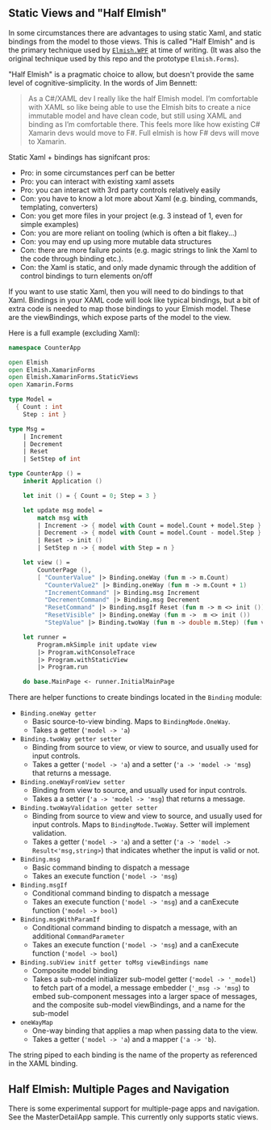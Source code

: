 
## Static Views and "Half Elmish"

In some circumstances there are advantages to using static Xaml, and static bindings from the model to those views. This is called "Half Elmish" and is the primary technique used by [`Elmish.WPF`](https://github.com/Prolucid/Elmish.WPF) at time of writing. (It was also  the original technique used by this repo and the prototype `Elmish.Forms`).   

"Half Elmish" is a pragmatic choice to allow, but doesn't provide the same level of cognitive-simplicity. In the words of Jim Bennett:

> As a C#/XAML dev I really like the half Elmish model. I’m comfortable with XAML so like being able to use the Elmish bits to create a nice immutable model and have clean code, but still using XAML and binding as I’m comfortable there. This feels more like how existing C# Xamarin devs would move to F#. Full elmish is how F# devs will move to Xamarin.

Static Xaml + bindings has signifcant pros:
* Pro: in some circumstances perf can be better
* Pro: you can interact with existing xaml assets
* Pro: you can interact with 3rd party controls relatively easily
* Con: you have to know a lot more about Xaml (e.g. binding, commands, templating, converters)
* Con: you get more files in your project (e.g. 3 instead of 1, even for simple examples)
* Con: you are more reliant on tooling (which is often a bit flakey...)
* Con: you may end up using more mutable data structures
* Con: there are  more failure points (e.g. magic strings to link the Xaml to the code through binding etc.).  
* Con: the Xaml is static, and only made dynamic through the addition of control bindings to turn elements on/off

If you want to use static Xaml, then you will need to do bindings to that Xaml.
Bindings in your XAML code will look like typical bindings, but a bit of extra code is needed to 
map those bindings to your Elmish model. These are the viewBindings, which expose parts of the model to the view. 

Here is a full example (excluding Xaml):
```fsharp
namespace CounterApp

open Elmish
open Elmish.XamarinForms
open Elmish.XamarinForms.StaticViews
open Xamarin.Forms

type Model = 
  { Count : int
    Step : int }

type Msg = 
    | Increment 
    | Decrement 
    | Reset
    | SetStep of int

type CounterApp () = 
    inherit Application ()

    let init () = { Count = 0; Step = 3 }

    let update msg model =
        match msg with
        | Increment -> { model with Count = model.Count + model.Step }
        | Decrement -> { model with Count = model.Count - model.Step }
        | Reset -> init ()
        | SetStep n -> { model with Step = n }

    let view () =
        CounterPage (),
        [ "CounterValue" |> Binding.oneWay (fun m -> m.Count)
          "CounterValue2" |> Binding.oneWay (fun m -> m.Count + 1)
          "IncrementCommand" |> Binding.msg Increment
          "DecrementCommand" |> Binding.msg Decrement
          "ResetCommand" |> Binding.msgIf Reset (fun m -> m <> init ())
          "ResetVisible" |> Binding.oneWay (fun m ->  m <> init ())
          "StepValue" |> Binding.twoWay (fun m -> double m.Step) (fun v -> SetStep (int (v + 0.5))) ]

    let runner = 
        Program.mkSimple init update view
        |> Program.withConsoleTrace
        |> Program.withStaticView
        |> Program.run

    do base.MainPage <- runner.InitialMainPage
```
There are helper functions to create bindings located in the `Binding` module:
* `Binding.oneWay getter`
  * Basic source-to-view binding. Maps to `BindingMode.OneWay`.
  * Takes a getter (`'model -> 'a`)
* `Binding.twoWay getter setter`
  * Binding from source to view, or view to source, and usually used for input controls. 
  * Takes a getter (`'model -> 'a`) and a setter (`'a -> 'model -> 'msg`) that returns a message.
* `Binding.oneWayFromView setter`
  * Binding from view to source, and usually used for input controls. 
  * Takes a a setter (`'a -> 'model -> 'msg`) that returns a message.
* `Binding.twoWayValidation getter setter`
  * Binding from source to view and view to source, and usually used for input controls. Maps to `BindingMode.TwoWay`. Setter will implement validation.
  * Takes a getter (`'model -> 'a`) and a setter (`'a -> 'model -> Result<'msg,string>`) that indicates whether the input is valid or not.
* `Binding.msg`
  * Basic command binding to dispatch a message
  * Takes an execute function (`'model -> 'msg`)
* `Binding.msgIf`
  * Conditional command binding to dispatch a message
  * Takes an execute function (`'model -> 'msg`) and a canExecute function (`'model -> bool`)
* `Binding.msgWithParamIf`
  * Conditional command binding to dispatch a message, with an additional `CommandParameter`
  * Takes an execute function (`'model -> 'msg`) and a canExecute function (`'model -> bool`)
* `Binding.subView initf getter toMsg viewBindings name`
  * Composite model binding
  * Takes a sub-model initializer sub-model getter (`'model -> '_model`) to fetch part of a model, a message embedder (`'_msg -> 'msg`) to embed sub-component messages into a larger space of messages, and the composite sub-model viewBindings, and a name for the sub-model
* `oneWayMap`
  * One-way binding that applies a map when passing data to the view.
  * Takes a getter (`'model -> 'a`) and a mapper (`'a -> 'b`).

The string piped to each binding is the name of the property as referenced in the XAML binding.


## Half Elmish: Multiple Pages and Navigation

There is some experimental support for multiple-page apps and navigation. See the MasterDetailApp sample.  This currently only supports static views.

